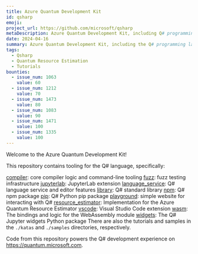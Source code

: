 ```yaml
---
title: Azure Quantum Development Kit
id: qsharp
emoji:
project_url: https://github.com/microsoft/qsharp
metaDescription: Azure Quantum Development Kit, including Q# programming language, Azure Quantum Resource Estimator, and Quantum Katas.
date: 2024-04-16
summary: Azure Quantum Development Kit, including the Q# programming language, resource estimator, and Quantum Katas
tags:
  - Qsharp
  - Quantum Resource Estimation
  - Tutorials
bounties:
  - issue_num: 1063
    value: 60
  - issue_num: 1212
    value: 70
  - issue_num: 1473
    value: 80
  - issue_num: 1083
    value: 90
  - issue_num: 1471
    value: 100
  - issue_num: 1335
    value: 100
---
```


Welcome to the Azure Quantum Development Kit!

This repository contains tooling for the Q# language, specifically:

[compiler](https://github.com/microsoft/qsharp/blob/main/compiler/qsc): core compiler logic and command-line tooling
[fuzz](https://github.com/microsoft/qsharp/blob/main/fuzz): fuzz testing infrastructure
[jupyterlab](https://github.com/microsoft/qsharp/blob/main/jupyterlab): JupyterLab extension
[language_service](https://github.com/microsoft/qsharp/blob/main/language_service): Q# language service and editor features
[library](https://github.com/microsoft/qsharp/blob/main/library): Q# standard library
[npm](https://github.com/microsoft/qsharp/blob/main/npm): Q# npm package
[pip](https://github.com/microsoft/qsharp/blob/main/pip): Q# Python pip package
[playground](https://github.com/microsoft/qsharp/blob/main/playground): simple website for interacting with Q#
[resource_estimator](https://github.com/microsoft/qsharp/blob/main/resource_estimator): Implementation for the Azure Quantum Resource Estimator
[vscode](https://github.com/microsoft/qsharp/blob/main/vscode): Visual Studio Code extension
[wasm](https://github.com/microsoft/qsharp/blob/main/wasm): The bindings and logic for the WebAssembly module
[widgets](https://github.com/microsoft/qsharp/blob/main/widgets): The Q# Jupyter widgets Python package
There are also the tutorials and samples in the `./katas` and `./samples` directories, respectively.

Code from this repository powers the Q# development experience on https://quantum.microsoft.com.
